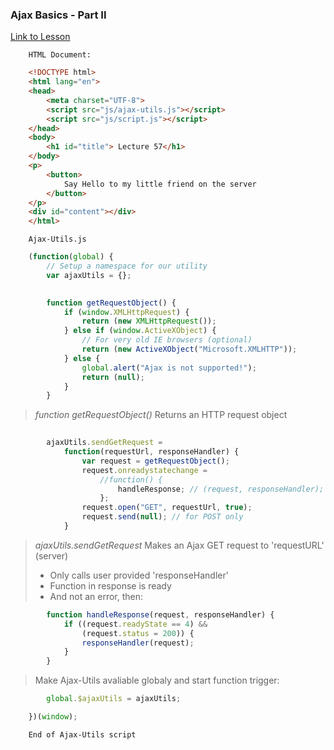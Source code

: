 ### Ajax Basics - Part II
[Link to Lesson](https://www.coursera.org/learn/html-css-javascript-for-web-developers/lecture/ewvvr/lesson-57-part-2-ajax-basics)


        HTML Document:

```html
    <!DOCTYPE html>
    <html lang="en">
    <head>
        <meta charset="UTF-8">
        <script src="js/ajax-utils.js"></script>
        <script src="js/script.js"></script>
    </head>
    <body>
        <h1 id="title"> Lecture 57</h1>
    </body>
    <p>
        <button>
            Say Hello to my little friend on the server
        </button>
    </p>
    <div id="content"></div>
    </html>
```

        Ajax-Utils.js 

```js
    (function(global) {
        // Setup a namespace for our utility
        var ajaxUtils = {};

        
        function getRequestObject() {
            if (window.XMLHttpRequest) {
                return (new XMLHttpRequest());
            } else if (window.ActiveXObject) {
                // For very old IE browsers (optional)
                return (new ActiveXObject("Microsoft.XMLHTTP"));
            } else {
                global.alert("Ajax is not supported!");
                return (null);
            }
        }
```
> *function getRequestObject()* Returns an HTTP request object
```js
 
        ajaxUtils.sendGetRequest =
            function(requestUrl, responseHandler) {
                var request = getRequestObject();
                request.onreadystatechange =
                    //function() {
                        handleResponse; // (request, responseHandler);
                    };
                request.open("GET", requestUrl, true);
                request.send(null); // for POST only
            }
```
> *ajaxUtils.sendGetRequest* Makes an Ajax GET request to 'requestURL' (server)
> * Only calls user provided 'responseHandler'
> * Function in response is ready
> * And not an error, then:
```js
        function handleResponse(request, responseHandler) {
            if ((request.readyState == 4) &&
                (request.status = 200)) {
                responseHandler(request);
            }
        }
```
> Make Ajax-Utils avaliable globaly and start function trigger:
```js
        global.$ajaxUtils = ajaxUtils;

    })(window);
```
        End of Ajax-Utils script
